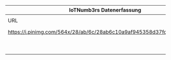 |IoTNumb3rs Datenerfassung|||||||||||
| ---- | ---- | ---- | ---- | ---- | ---- | ---- | ---- | ---- | ---- | ---- |
||||||||||||
|URL|home_url|filename|device_class|device_count|market_class|market_volume|prognosis_year|publication_year|authorship_class|Dropbox folder|
|https://i.pinimg.com/564x/28/ab/6c/28ab6c10a9af945358d37fcf6794132f.jpg|https://www.bcs.org/category/17783|file7_28ab6c10a9af945358d37fcf6794132f.jpg|generic IoT|50000000000|||2020|2018|scientist|marielledemuth/20181125-1200|
||||||value|1.44E+13|2028|2018|scientist|marielledemuth/20181125-1200|
